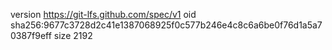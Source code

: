 version https://git-lfs.github.com/spec/v1
oid sha256:9677c3728d2c41e1387068925f0c577b246e4c8c6a6be0f76d1a5a70387f9eff
size 2192
